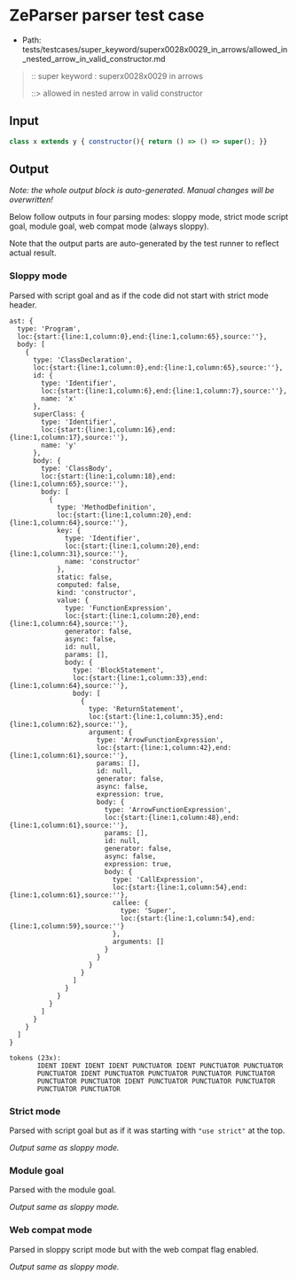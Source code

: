 # ZeParser parser test case

- Path: tests/testcases/super_keyword/superx0028x0029_in_arrows/allowed_in_nested_arrow_in_valid_constructor.md

> :: super keyword : superx0028x0029 in arrows
>
> ::> allowed in nested arrow in valid constructor

## Input

`````js
class x extends y { constructor(){ return () => () => super(); }}
`````

## Output

_Note: the whole output block is auto-generated. Manual changes will be overwritten!_

Below follow outputs in four parsing modes: sloppy mode, strict mode script goal, module goal, web compat mode (always sloppy).

Note that the output parts are auto-generated by the test runner to reflect actual result.

### Sloppy mode

Parsed with script goal and as if the code did not start with strict mode header.

`````
ast: {
  type: 'Program',
  loc:{start:{line:1,column:0},end:{line:1,column:65},source:''},
  body: [
    {
      type: 'ClassDeclaration',
      loc:{start:{line:1,column:0},end:{line:1,column:65},source:''},
      id: {
        type: 'Identifier',
        loc:{start:{line:1,column:6},end:{line:1,column:7},source:''},
        name: 'x'
      },
      superClass: {
        type: 'Identifier',
        loc:{start:{line:1,column:16},end:{line:1,column:17},source:''},
        name: 'y'
      },
      body: {
        type: 'ClassBody',
        loc:{start:{line:1,column:18},end:{line:1,column:65},source:''},
        body: [
          {
            type: 'MethodDefinition',
            loc:{start:{line:1,column:20},end:{line:1,column:64},source:''},
            key: {
              type: 'Identifier',
              loc:{start:{line:1,column:20},end:{line:1,column:31},source:''},
              name: 'constructor'
            },
            static: false,
            computed: false,
            kind: 'constructor',
            value: {
              type: 'FunctionExpression',
              loc:{start:{line:1,column:20},end:{line:1,column:64},source:''},
              generator: false,
              async: false,
              id: null,
              params: [],
              body: {
                type: 'BlockStatement',
                loc:{start:{line:1,column:33},end:{line:1,column:64},source:''},
                body: [
                  {
                    type: 'ReturnStatement',
                    loc:{start:{line:1,column:35},end:{line:1,column:62},source:''},
                    argument: {
                      type: 'ArrowFunctionExpression',
                      loc:{start:{line:1,column:42},end:{line:1,column:61},source:''},
                      params: [],
                      id: null,
                      generator: false,
                      async: false,
                      expression: true,
                      body: {
                        type: 'ArrowFunctionExpression',
                        loc:{start:{line:1,column:48},end:{line:1,column:61},source:''},
                        params: [],
                        id: null,
                        generator: false,
                        async: false,
                        expression: true,
                        body: {
                          type: 'CallExpression',
                          loc:{start:{line:1,column:54},end:{line:1,column:61},source:''},
                          callee: {
                            type: 'Super',
                            loc:{start:{line:1,column:54},end:{line:1,column:59},source:''}
                          },
                          arguments: []
                        }
                      }
                    }
                  }
                ]
              }
            }
          }
        ]
      }
    }
  ]
}

tokens (23x):
       IDENT IDENT IDENT IDENT PUNCTUATOR IDENT PUNCTUATOR PUNCTUATOR
       PUNCTUATOR IDENT PUNCTUATOR PUNCTUATOR PUNCTUATOR PUNCTUATOR
       PUNCTUATOR PUNCTUATOR IDENT PUNCTUATOR PUNCTUATOR PUNCTUATOR
       PUNCTUATOR PUNCTUATOR
`````

### Strict mode

Parsed with script goal but as if it was starting with `"use strict"` at the top.

_Output same as sloppy mode._

### Module goal

Parsed with the module goal.

_Output same as sloppy mode._

### Web compat mode

Parsed in sloppy script mode but with the web compat flag enabled.

_Output same as sloppy mode._
